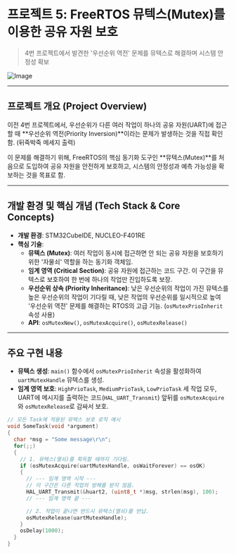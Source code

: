# 프로젝트 5: FreeRTOS 뮤텍스(Mutex)를 이용한 공유 자원 보호
> 4번 프로젝트에서 발견한 '우선순위 역전' 문제를 뮤텍스로 해결하며 시스템 안정성 확보

![Image](https://github.com/user-attachments/assets/2ee7d08f-c3b9-4b98-bceb-805aeafbecec)

---

## 프로젝트 개요 (Project Overview)
이전 4번 프로젝트에서, 우선순위가 다른 여러 작업이 하나의 공유 자원(UART)에 접근할 때 **우선순위 역전(Priority Inversion)**이라는 문제가 발생하는 것을 직접 확인함. (뒤죽박죽 메세지 출력)

이 문제를 해결하기 위해, FreeRTOS의 핵심 동기화 도구인 **뮤텍스(Mutex)**를 처음으로 도입하여 공유 자원을 안전하게 보호하고, 시스템의 안정성과 예측 가능성을 확보하는 것을 목표로 함.

---

## 개발 환경 및 핵심 개념 (Tech Stack & Core Concepts)
* **개발 환경**: STM32CubeIDE, NUCLEO-F401RE
* **핵심 기술**:
    * **뮤텍스 (Mutex)**: 여러 작업이 동시에 접근하면 안 되는 공유 자원을 보호하기 위한 '자물쇠' 역할을 하는 동기화 객체임.
    * **임계 영역 (Critical Section)**: 공유 자원에 접근하는 코드 구간. 이 구간을 뮤텍스로 보호하여 한 번에 하나의 작업만 진입하도록 보장.
    * **우선순위 상속 (Priority Inheritance)**: 낮은 우선순위의 작업이 가진 뮤텍스를 높은 우선순위의 작업이 기다릴 때, 낮은 작업의 우선순위를 일시적으로 높여 '우선순위 역전' 문제를 해결하는 RTOS의 고급 기능. (`osMutexPrioInherit` 속성 사용)
    * **API**: `osMutexNew()`, `osMutexAcquire()`, `osMutexRelease()`

---

## 주요 구현 내용
* **뮤텍스 생성**: `main()` 함수에서 `osMutexPrioInherit` 속성을 활성화하여 `uartMutexHandle` 뮤텍스를 생성.
* **임계 영역 보호**: `HighPrioTask`, `MediumPrioTask`, `LowPrioTask` 세 작업 모두, UART에 메시지를 출력하는 코드(`HAL_UART_Transmit`) 앞뒤를 `osMutexAcquire`와 `osMutexRelease`로 감싸서 보호.

```c
// 모든 Task에 적용된 뮤텍스 보호 로직 예시
void SomeTask(void *argument)
{
  char *msg = "Some message\r\n";
  for(;;)
  {
    // 1. 뮤텍스(열쇠)를 획득할 때까지 기다림.
    if (osMutexAcquire(uartMutexHandle, osWaitForever) == osOK)
    {
      // --- 임계 영역 시작 ---
      // 이 구간은 다른 작업의 방해를 받지 않음.
      HAL_UART_Transmit(&huart2, (uint8_t *)msg, strlen(msg), 100);
      // --- 임계 영역 끝 ---

      // 2. 작업이 끝나면 반드시 뮤텍스(열쇠)를 반납.
      osMutexRelease(uartMutexHandle);
    }
    osDelay(1000);
  }
}
